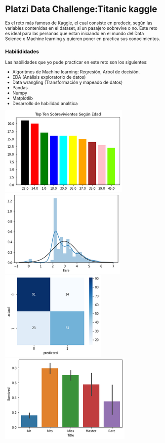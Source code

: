 #  Platzi Data Challenge:Titanic kaggle

Es el reto más famoso de Kaggle, el cual consiste en predecir, según las variables contenidas en el dataset, si un pasajero sobrevive o no. Este reto es ideal para las personas que estan iniciando en el mundo del Data Science o Machine learning y quieren poner en practica sus conocimientos.

###  Habilididades

Las habilidades que yo pude practicar en este reto son los siguientes:

- Algoritmos de Machine learning: Regresión, Arbol de decisión.
- EDA (Análisis exploratorio de datos)
- Data wrangling (Transformación y mapeado de datos)
- Pandas
- Numpy
- Matplotlib
- Desarrollo de habilidad analítica

![](https://github.com/AngelloVillanueva/titanic_kaggle/blob/master/imagenes/descargar%20(1).png?raw=true)![](https://github.com/AngelloVillanueva/titanic_kaggle/blob/master/imagenes/descargar%20(2).png?raw=true)![](https://github.com/AngelloVillanueva/titanic_kaggle/blob/master/imagenes/descargar%20(3).png?raw=true)![](https://github.com/AngelloVillanueva/titanic_kaggle/blob/master/imagenes/descargar%20(4).png?raw=true)
